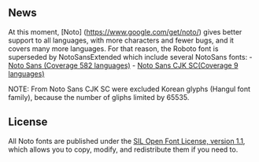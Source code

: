 
## News
At this moment, [Noto] (https://www.google.com/get/noto/) gives better support to all languages, with more characters and fewer bugs, and it covers many more languages.
For that reason, the Roboto font is superseded by NotoSansExtended which include several NotoSans fonts:
	- [Noto Sans (Coverage 582 languages)](https://www.google.com/get/noto/#sans-lgc)
	- [Noto Sans CJK SC(Coverage 9 languages)](https://www.google.com/get/noto/#sans-hans)

NOTE: From Noto Sans CJK SC were excluded Korean glyphs (Hangul font family), because the number of gliphs limited by 65535.


## License
All Noto fonts are published under the [SIL Open Font License, version 1.1](src/font/unifont/LICENSE), which allows you to copy, modify, and redistribute them if you need to.

